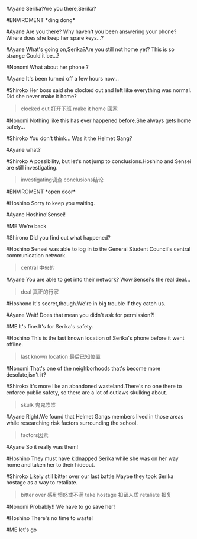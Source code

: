 #Ayane
Serika?Are you there,Serika?

#ENVIROMENT
\*ding dong\*

#Ayane 
Are you there? Why haven't you been answering your phone?
Where does she keep her spare keys...?

#Ayane
What's going on,Serika?Are you still not home yet?
This is so strange
Could it be...?

#Nonomi
What about her phone ?

#Ayane
It's been turned off a few hours now...

#Shiroko
Her boss said she clocked out and left like everything was normal.
Did she never make it home?
> clocked out 打开下班
> make it home 回家

#Nonomi
Nothing like this has ever happened before.She always gets home safely...

#Shiroko
You don't think...  Was it the Helmet Gang?

#Ayane
what?

#Shiroko
A possibility, but let's not jump to conclusions.Hoshino and Sensei are still investigating.
> investigating调查
> conclusions结论

#ENVIROMENT
\*open door\*

#Hoshino
Sorry to keep you waiting.

#Ayane
Hoshino!Sensei!

#ME
We're back

#Shirono
Did you find out what happened?

#Hoshino
Sensei was able to log in to the General Student Council's central communication network.
>central 中央的

#Ayane
You are able to get into their network? Wow.Sensei's the real deal...
>deal 真正的行家

#Hoshono
It's secret,though.We're in big trouble if they catch us.

#Ayane
Wait! Does that mean you didn't ask for permission?!

#ME
It's fine.It's for Serika's safety.

#Hoshino
This is the last known location of Serika's phone before it went offline.
>last known location 最后已知位置

#Nonomi
That's one of the neighborhoods that's become more desolate,isn't it?

#Shiroko
It's more like an abandoned wasteland.There's no one there to enforce public safety, so there are a lot of outlaws skulking about.
>skulk 鬼鬼祟祟

#Ayane
Right.We found that Helmet Gangs members lived in those areas while researching risk factors surrounding the school.
>factors因素

#Ayane
So it really was them!

#Hoshino
They must have kidnapped Serika while she was on her way home and taken her to their hideout.

#Shiroko
Likely still bitter over our last battle.Maybe they took Serika hostage as a way to retaliate.
>bitter over 感到愤怒或不满
>take hostage 扣留人质
>retaliate 报复

#Nonomi
Probably!! We have to go save her!

#Hoshino
There's no time to waste!

#ME
let's go